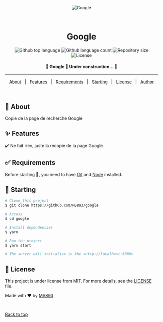 <div align="center" id="top"> 
  <img src="./.github/app.gif" alt="Google" />

  &#xa0;

  <!-- <a href="https://google.netlify.app">Demo</a> -->
</div>

<h1 align="center">Google</h1>

<p align="center">
  <img alt="Github top language" src="https://img.shields.io/github/languages/top/MS893/google?color=56BEB8">
  <img alt="Github language count" src="https://img.shields.io/github/languages/count/MS893/google?color=56BEB8">
  <img alt="Repository size" src="https://img.shields.io/github/repo-size/MS893/google?color=56BEB8">
  <img alt="License" src="https://img.shields.io/github/license/MS893/google?color=56BEB8">
</p>

<!-- Status -->

<h4 align="center"> 
	🚧  Google 🚀 Under construction...  🚧
</h4> 

<hr>

<p align="center">
  <a href="#dart-about">About</a> &#xa0; | &#xa0; 
  <a href="#sparkles-features">Features</a> &#xa0; | &#xa0;
  <a href="#white_check_mark-requirements">Requirements</a> &#xa0; | &#xa0;
  <a href="#checkered_flag-starting">Starting</a> &#xa0; | &#xa0;
  <a href="#memo-license">License</a> &#xa0; | &#xa0;
  <a href="https://github.com/{{YOUR_GITHUB_USERNAME}}" target="_blank">Author</a>
</p>

<br>

## :dart: About ##

Copie de la page de recherche Google

## :sparkles: Features ##

:heavy_check_mark: Ne fait rien, juste la recopie de la page Google

## :white_check_mark: Requirements ##

Before starting :checkered_flag:, you need to have [Git](https://git-scm.com) and [Node](https://nodejs.org/en/) installed.

## :checkered_flag: Starting ##

```bash
# Clone this project
$ git clone https://github.com/MS893/google

# Access
$ cd google

# Install dependencies
$ yarn

# Run the project
$ yarn start

# The server will initialize in the <http://localhost:3000>
```

## :memo: License ##

This project is under license from MIT. For more details, see the [LICENSE](LICENSE.md) file.


Made with :heart: by <a href="https://github.com/MS893" target="_blank">MS893</a>

&#xa0;

<a href="#top">Back to top</a>
